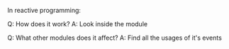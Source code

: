 In reactive programming:

Q: How does it work?
A: Look inside the module

Q: What other modules does it affect?
A: Find all the usages of it's events
